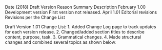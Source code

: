 Date (2018)	Draft Version	Reason	Summary Description 
February	1.00	Development version	First version not released.
April	1.01	Editorial revisions 	Revisions per the Change List

Draft Version 1.01 Change List:
	1. Added Change Log page to track updates for each version release.
	2. Changed/added section titles to describe content, purpose, task. 
	3. Grammatical changes. 
	4. Made structural changes and combined several topics as shown below:


